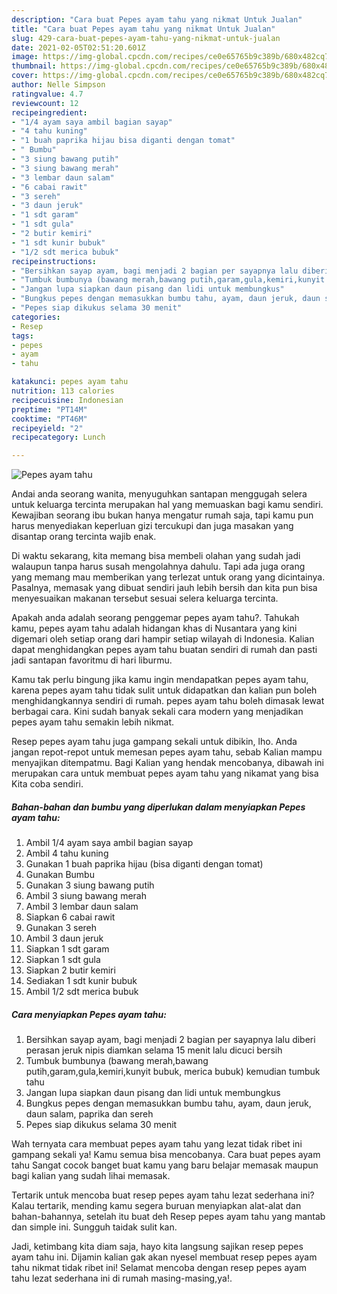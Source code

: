```yaml
---
description: "Cara buat Pepes ayam tahu yang nikmat Untuk Jualan"
title: "Cara buat Pepes ayam tahu yang nikmat Untuk Jualan"
slug: 429-cara-buat-pepes-ayam-tahu-yang-nikmat-untuk-jualan
date: 2021-02-05T02:51:20.601Z
image: https://img-global.cpcdn.com/recipes/ce0e65765b9c389b/680x482cq70/pepes-ayam-tahu-foto-resep-utama.jpg
thumbnail: https://img-global.cpcdn.com/recipes/ce0e65765b9c389b/680x482cq70/pepes-ayam-tahu-foto-resep-utama.jpg
cover: https://img-global.cpcdn.com/recipes/ce0e65765b9c389b/680x482cq70/pepes-ayam-tahu-foto-resep-utama.jpg
author: Nelle Simpson
ratingvalue: 4.7
reviewcount: 12
recipeingredient:
- "1/4 ayam saya ambil bagian sayap"
- "4 tahu kuning"
- "1 buah paprika hijau bisa diganti dengan tomat"
- " Bumbu"
- "3 siung bawang putih"
- "3 siung bawang merah"
- "3 lembar daun salam"
- "6 cabai rawit"
- "3 sereh"
- "3 daun jeruk"
- "1 sdt garam"
- "1 sdt gula"
- "2 butir kemiri"
- "1 sdt kunir bubuk"
- "1/2 sdt merica bubuk"
recipeinstructions:
- "Bersihkan sayap ayam, bagi menjadi 2 bagian per sayapnya lalu diberi perasan jeruk nipis diamkan selama 15 menit lalu dicuci bersih"
- "Tumbuk bumbunya (bawang merah,bawang putih,garam,gula,kemiri,kunyit bubuk, merica bubuk) kemudian tumbuk tahu"
- "Jangan lupa siapkan daun pisang dan lidi untuk membungkus"
- "Bungkus pepes dengan memasukkan bumbu tahu, ayam, daun jeruk, daun salam, paprika dan sereh"
- "Pepes siap dikukus selama 30 menit"
categories:
- Resep
tags:
- pepes
- ayam
- tahu

katakunci: pepes ayam tahu 
nutrition: 113 calories
recipecuisine: Indonesian
preptime: "PT14M"
cooktime: "PT46M"
recipeyield: "2"
recipecategory: Lunch

---
```



![Pepes ayam tahu](https://img-global.cpcdn.com/recipes/ce0e65765b9c389b/680x482cq70/pepes-ayam-tahu-foto-resep-utama.jpg)

Andai anda seorang wanita, menyuguhkan santapan menggugah selera untuk keluarga tercinta merupakan hal yang memuaskan bagi kamu sendiri. Kewajiban seorang ibu bukan hanya mengatur rumah saja, tapi kamu pun harus menyediakan keperluan gizi tercukupi dan juga masakan yang disantap orang tercinta wajib enak.

Di waktu  sekarang, kita memang bisa membeli olahan yang sudah jadi walaupun tanpa harus susah mengolahnya dahulu. Tapi ada juga orang yang memang mau memberikan yang terlezat untuk orang yang dicintainya. Pasalnya, memasak yang dibuat sendiri jauh lebih bersih dan kita pun bisa menyesuaikan makanan tersebut sesuai selera keluarga tercinta. 



Apakah anda adalah seorang penggemar pepes ayam tahu?. Tahukah kamu, pepes ayam tahu adalah hidangan khas di Nusantara yang kini digemari oleh setiap orang dari hampir setiap wilayah di Indonesia. Kalian dapat menghidangkan pepes ayam tahu buatan sendiri di rumah dan pasti jadi santapan favoritmu di hari liburmu.

Kamu tak perlu bingung jika kamu ingin mendapatkan pepes ayam tahu, karena pepes ayam tahu tidak sulit untuk didapatkan dan kalian pun boleh menghidangkannya sendiri di rumah. pepes ayam tahu boleh dimasak lewat berbagai cara. Kini sudah banyak sekali cara modern yang menjadikan pepes ayam tahu semakin lebih nikmat.

Resep pepes ayam tahu juga gampang sekali untuk dibikin, lho. Anda jangan repot-repot untuk memesan pepes ayam tahu, sebab Kalian mampu menyajikan ditempatmu. Bagi Kalian yang hendak mencobanya, dibawah ini merupakan cara untuk membuat pepes ayam tahu yang nikamat yang bisa Kita coba sendiri.

<!--inarticleads1-->

##### Bahan-bahan dan bumbu yang diperlukan dalam menyiapkan Pepes ayam tahu:

1. Ambil 1/4 ayam saya ambil bagian sayap
1. Ambil 4 tahu kuning
1. Gunakan 1 buah paprika hijau (bisa diganti dengan tomat)
1. Gunakan  Bumbu
1. Gunakan 3 siung bawang putih
1. Ambil 3 siung bawang merah
1. Ambil 3 lembar daun salam
1. Siapkan 6 cabai rawit
1. Gunakan 3 sereh
1. Ambil 3 daun jeruk
1. Siapkan 1 sdt garam
1. Siapkan 1 sdt gula
1. Siapkan 2 butir kemiri
1. Sediakan 1 sdt kunir bubuk
1. Ambil 1/2 sdt merica bubuk




<!--inarticleads2-->

##### Cara menyiapkan Pepes ayam tahu:

1. Bersihkan sayap ayam, bagi menjadi 2 bagian per sayapnya lalu diberi perasan jeruk nipis diamkan selama 15 menit lalu dicuci bersih
1. Tumbuk bumbunya (bawang merah,bawang putih,garam,gula,kemiri,kunyit bubuk, merica bubuk) kemudian tumbuk tahu
1. Jangan lupa siapkan daun pisang dan lidi untuk membungkus
1. Bungkus pepes dengan memasukkan bumbu tahu, ayam, daun jeruk, daun salam, paprika dan sereh
1. Pepes siap dikukus selama 30 menit




Wah ternyata cara membuat pepes ayam tahu yang lezat tidak ribet ini gampang sekali ya! Kamu semua bisa mencobanya. Cara buat pepes ayam tahu Sangat cocok banget buat kamu yang baru belajar memasak maupun bagi kalian yang sudah lihai memasak.

Tertarik untuk mencoba buat resep pepes ayam tahu lezat sederhana ini? Kalau tertarik, mending kamu segera buruan menyiapkan alat-alat dan bahan-bahannya, setelah itu buat deh Resep pepes ayam tahu yang mantab dan simple ini. Sungguh taidak sulit kan. 

Jadi, ketimbang kita diam saja, hayo kita langsung sajikan resep pepes ayam tahu ini. Dijamin kalian gak akan nyesel membuat resep pepes ayam tahu nikmat tidak ribet ini! Selamat mencoba dengan resep pepes ayam tahu lezat sederhana ini di rumah masing-masing,ya!.

